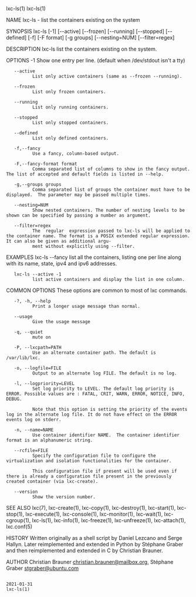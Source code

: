 lxc-ls(1)                                                                                                                                                                        lxc-ls(1)

NAME
       lxc-ls - list the containers existing on the system

SYNOPSIS
       lxc-ls [-1] [--active] [--frozen] [--running] [--stopped] [--defined] [-f] [-F format] [-g groups] [--nesting=NUM] [--filter=regex]

DESCRIPTION
       lxc-ls list the containers existing on the system.

OPTIONS
       -1     Show one entry per line. (default when /dev/stdout isn't a tty)

       --active
              List only active containers (same as --frozen --running).

       --frozen
              List only frozen containers.

       --running
              List only running containers.

       --stopped
              List only stopped containers.

       --defined
              List only defined containers.

       -f,--fancy
              Use a fancy, column-based output.

       -F,--fancy-format format
              Comma separated list of columns to show in the fancy output.  The list of accepted and default fields is listed in --help.

       -g,--groups groups
              Comma separated list of groups the container must have to be displayed.  The parameter may be passed multiple times.

       --nesting=NUM
              Show nested containers. The number of nesting levels to be shown can be specified by passing a number as argument.

       --filter=regex
              The  regular  expression passed to lxc-ls will be applied to the container name. The format is a POSIX extended regular expression. It can also be given as additional argu‐
              ment without explicitly using --filter.

EXAMPLES
       lxc-ls --fancy
              list all the containers, listing one per line along with its name, state, ipv4 and ipv6 addresses.

       lxc-ls --active -1
              list active containers and display the list in one column.

COMMON OPTIONS
       These options are common to most of lxc commands.

       -?, -h, --help
              Print a longer usage message than normal.

       --usage
              Give the usage message

       -q, --quiet
              mute on

       -P, --lxcpath=PATH
              Use an alternate container path. The default is /var/lib/lxc.

       -o, --logfile=FILE
              Output to an alternate log FILE. The default is no log.

       -l, --logpriority=LEVEL
              Set log priority to LEVEL. The default log priority is ERROR. Possible values are : FATAL, CRIT, WARN, ERROR, NOTICE, INFO, DEBUG.

              Note that this option is setting the priority of the events log in the alternate log file. It do not have effect on the ERROR events log on stderr.

       -n, --name=NAME
              Use container identifier NAME.  The container identifier format is an alphanumeric string.

       --rcfile=FILE
              Specify the configuration file to configure the virtualization and isolation functionalities for the container.

              This configuration file if present will be used even if there is already a configuration file present in the previously created container (via lxc-create).

       --version
              Show the version number.

SEE ALSO
       lxc(7), lxc-create(1), lxc-copy(1), lxc-destroy(1), lxc-start(1), lxc-stop(1), lxc-execute(1), lxc-console(1), lxc-monitor(1), lxc-wait(1), lxc-cgroup(1), lxc-ls(1),  lxc-info(1),
       lxc-freeze(1), lxc-unfreeze(1), lxc-attach(1), lxc.conf(5)

HISTORY
       Written originally as a shell script by Daniel Lezcano and Serge Hallyn.  Later reimplemented and extended in Python by Stéphane Graber and then reimplemented and extended in C by
       Christian Brauner.

AUTHOR
       Christian Brauner <christian.brauner@mailbox.org>, Stéphane Graber <stgraber@ubuntu.com>

                                                                                        2021-01-31                                                                               lxc-ls(1)
